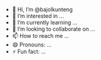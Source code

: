 - 👋 Hi, I’m @bajolkunteng
- 👀 I’m interested in ...
- 🌱 I’m currently learning ...
- 💞️ I’m looking to collaborate on ...
- 📫 How to reach me ...
- 😄 Pronouns: ...
- ⚡ Fun fact: ...

<!---
bajolkunteng/bajolkunteng is a ✨ special ✨ repository because its `README.md` (this file) appears on your GitHub profile.
You can click the Preview link to take a look at your changes.
--->
